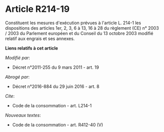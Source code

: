 # Article R214-19

Constituent les mesures d'exécution prévues à l'article L. 214-1 les dispositions des articles 1er, 2, 3, 6 à 13, 16 à 28 du
règlement (CE) n° 2003 / 2003 du Parlement européen et du Conseil du 13 octobre 2003 modifié relatif aux engrais et ses
annexes.

**Liens relatifs à cet article**

_Modifié par_:

  - Décret n°2011-255 du 9 mars 2011 - art. 19

_Abrogé par_:

  - Décret n°2016-884 du 29 juin 2016 - art. 8

_Cite_:

  - Code de la consommation - art. L214-1

_Nouveaux textes_:

  - Code de la consommation - art. R412-40 (V)
